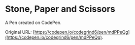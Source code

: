 # Stone, Paper and Scissors

A Pen created on CodePen.

Original URL: [https://codepen.io/codegrind6/pen/mdPPeQg](https://codepen.io/codegrind6/pen/mdPPeQg).

